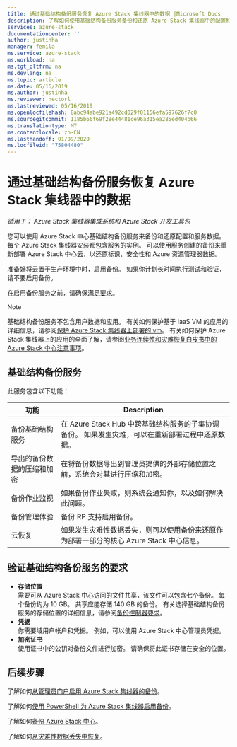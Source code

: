 ```yaml
---
title: 通过基础结构备份服务恢复 Azure Stack 集线器中的数据 |Microsoft Docs
description: 了解如何使用基础结构备份服务备份和还原 Azure Stack 集线器中的配置和服务数据。
services: azure-stack
documentationcenter: ''
author: justinha
manager: femila
ms.service: azure-stack
ms.workload: na
ms.tgt_pltfrm: na
ms.devlang: na
ms.topic: article
ms.date: 05/16/2019
ms.author: justinha
ms.reviewer: hectorl
ms.lastreviewed: 05/16/2019
ms.openlocfilehash: 8abc94abe921a492cd029f01156efa597626f7c0
ms.sourcegitcommit: 1185b66f69f28e44481ce96a315ea285ed404b66
ms.translationtype: MT
ms.contentlocale: zh-CN
ms.lasthandoff: 01/09/2020
ms.locfileid: "75804480"
---
```

# <a name="recover-data-in-azure-stack-hub-with-the-infrastructure-backup-service"></a>通过基础结构备份服务恢复 Azure Stack 集线器中的数据

*适用于： Azure Stack 集线器集成系统和 Azure Stack 开发工具包*

您可以使用 Azure Stack 中心基础结构备份服务来备份和还原配置和服务数据。 每个 Azure Stack 集线器安装都包含服务的实例。 可以使用服务创建的备份来重新部署 Azure Stack 中心云，以还原标识、安全性和 Azure 资源管理器数据。

准备好将云置于生产环境中时，启用备份。 如果你计划长时间执行测试和验证，请不要启用备份。

在启用备份服务之前，请确保[满足要求](#verify-requirements-for-the-infrastructure-backup-service)。

> [!Note]  
> 基础结构备份服务不包含用户数据和应用。 有关如何保护基于 IaaS VM 的应用的详细信息，请参阅[保护 Azure Stack 集线器上部署的 vm](../user/azure-stack-manage-vm-protect.md)。 有关如何保护 Azure Stack 集线器上的应用的全面了解，请参阅[业务连续性和灾难恢复白皮书中的 Azure Stack 中心注意事项](https://aka.ms/azurestackbcdrconsiderationswp)。

## <a name="the-infrastructure-backup-service"></a>基础结构备份服务

此服务包含以下功能：

| 功能                                            | Description                                                                                                                                                |
|----------------------------------------------------|------------------------------------------------------------------------------------------------------------------------------------------------------------|
| 备份基础结构服务                     | 在 Azure Stack Hub 中跨基础结构服务的子集协调备份。 如果发生灾难，可以在重新部署过程中还原数据。 |
| 导出的备份数据的压缩和加密 | 在将备份数据导出到管理员提供的外部存储位置之前，系统会对其进行压缩和加密。                |
| 备份作业监视                              | 如果备份作业失败，则系统会通知你，以及如何解决此问题。                                                                                                |
| 备份管理体验                       | 备份 RP 支持启用备份。                                                                                                                         |
| 云恢复                                     | 如果发生灾难性数据丢失，则可以使用备份来还原作为部署一部分的核心 Azure Stack 中心信息。                                 |

## <a name="verify-requirements-for-the-infrastructure-backup-service"></a>验证基础结构备份服务的要求

- **存储位置**  
  需要可从 Azure Stack 中心访问的文件共享，该文件可以包含七个备份。 每个备份约为 10 GB。 共享应能存储 140 GB 的备份。 有关选择基础结构备份服务的存储位置的详细信息，请参阅[备份控制器要求](azure-stack-backup-reference.md#backup-controller-requirements)。
- **凭据**  
  你需要域用户帐户和凭据。 例如，可以使用 Azure Stack 中心管理员凭据。
- **加密证书**  
  使用证书中的公钥对备份文件进行加密。 请确保将此证书存储在安全的位置。 


## <a name="next-steps"></a>后续步骤

了解如何[从管理员门户启用 Azure Stack 集线器的备份](azure-stack-backup-enable-backup-console.md)。

了解如何[使用 PowerShell 为 Azure Stack 集线器启用备份](azure-stack-backup-enable-backup-powershell.md)。

了解如何[备份 Azure Stack 中心](azure-stack-backup-back-up-azure-stack.md)。

了解如何[从灾难性数据丢失中恢复](azure-stack-backup-recover-data.md)。
